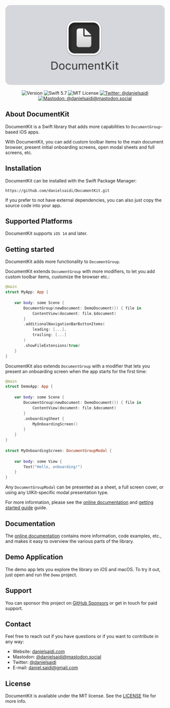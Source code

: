 <p align="center">
    <img src ="Resources/Logo_GitHub.png" alt="DocumentKit Logo" title="DocumentKit" width=600 />
</p>

<p align="center">
    <img src="https://img.shields.io/github/v/release/danielsaidi/DocumentKit?color=%2300550&sort=semver" alt="Version" title="Version" />
    <img src="https://img.shields.io/badge/swift-5.7-orange.svg" alt="Swift 5.7" title="Swift 5.7" />
    <img src="https://img.shields.io/github/license/danielsaidi/DocumentKit" alt="MIT License" title="MIT License" />
    <a href="https://twitter.com/danielsaidi">
        <img src="https://img.shields.io/twitter/url?label=Twitter&style=social&url=https%3A%2F%2Ftwitter.com%2Fdanielsaidi" alt="Twitter: @danielsaidi" title="Twitter: @danielsaidi" />
    </a>
    <a href="https://mastodon.social/@danielsaidi">
        <img src="https://img.shields.io/mastodon/follow/000253346?label=mastodon&style=social" alt="Mastodon: @danielsaidi@mastodon.social" title="Mastodon: @danielsaidi@mastodon.social" />
    </a>
</p>


## About DocumentKit

DocumentKit is a Swift library that adds more capabilities to `DocumentGroup`-based iOS apps.

With DocumentKit, you can add custom toolbar items to the main document browser, present initial onboarding screens, open modal sheets and full screens, etc.



## Installation

DocumentKit can be installed with the Swift Package Manager:

```
https://github.com/danielsaidi/DocumentKit.git
```

If you prefer to not have external dependencies, you can also just copy the source code into your app.



## Supported Platforms

DocumentKit supports `iOS 14` and later.



## Getting started

DocumentKit adds more functionality to `DocumentGroup`.

DocumentKit extends `DocumentGroup` with more modifiers, to let you add custom toolbar items, customize the browser etc.:

```swift
@main
struct MyApp: App {

    var body: some Scene {
        DocumentGroup(newDocument: DemoDocument()) { file in
            ContentView(document: file.$document)
        }
        .additionalNavigationBarButtonItems(
            leading: [...],
            trailing: [...]
        )
        .showFileExtensions(true)
    }
}
```

DocumentKit also extends `DocumentGroup` with a modifier that lets you present an onboarding screen when the app starts for the first time:

```swift
@main
struct DemoApp: App {

    var body: some Scene {
        DocumentGroup(newDocument: DemoDocument()) { file in
            ContentView(document: file.$document)
        }
        .onboardingSheet {
            MyOnboardingScreen()
        }
    }
}

struct MyOnboardingScreen: DocumentGroupModal {

    var body: some View {
        Text("Hello, onboarding!")
    }
}
```
 
Any `DocumentGroupModal` can be presented as a sheet, a full screen cover, or using any UIKit-specific modal presentation type.

For more information, please see the [online documentation][Documentation] and [getting started guide][Getting-Started] guide. 



## Documentation

The [online documentation][Documentation] contains more information, code examples, etc., and makes it easy to overview the various parts of the library.



## Demo Application

The demo app lets you explore the library on iOS and macOS. To try it out, just open and run the `Demo` project.



## Support

You can sponsor this project on [GitHub Sponsors][Sponsors] or get in touch for paid support.



## Contact

Feel free to reach out if you have questions or if you want to contribute in any way:

* Website: [danielsaidi.com][Website]
* Mastodon: [@danielsaidi@mastodon.social][Mastodon]
* Twitter: [@danielsaidi][Twitter]
* E-mail: [daniel.saidi@gmail.com][Email]



## License

DocumentKit is available under the MIT license. See the [LICENSE][License] file for more info.



[Email]: mailto:daniel.saidi@gmail.com
[Website]: https://www.danielsaidi.com
[Twitter]: https://www.twitter.com/danielsaidi
[Mastodon]: https://mastodon.social/@danielsaidi
[Sponsors]: https://github.com/sponsors/danielsaidi

[Documentation]: https://danielsaidi.github.io/DocumentKit/documentation/documentkit/
[Getting-Started]: https://danielsaidi.github.io/DocumentKit/documentation/documentkit/getting-started
[License]: https://github.com/danielsaidi/DocumentKit/blob/master/LICENSE
